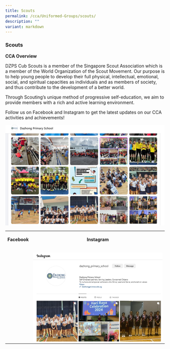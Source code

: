 ```yaml
---
title: Scouts
permalink: /cca/Uniformed-Groups/scouts/
description: ""
variant: markdown
---
```

### Scouts

**CCA Overview**

DZPS Cub Scouts is a member of the Singapore Scout Association which is a member of the World Organization of the Scout Movement.
Our purpose is to help young people to develop their full physical, intellectual, emotional, social, and spiritual capacities as individuals and as members of society, and thus contribute to the development of a better world. 

Through Scouting’s unique method of progressive self-education, we aim to provide members with a rich and active learning environment.

Follow us on Facebook and Instagram to get the latest updates on our CCA activities and achievements!

![](/images/Picture6.jpg)

<table style="minWidth: 50px"><colgroup><col><col></colgroup><tbody><tr><th rowspan="1" colspan="1"><p>Facebook</p></th><th rowspan="1" colspan="1"><p>Instagram</p></th></tr><tr><td rowspan="1" colspan="1"><p></p><a class="isomer-image-wrapper" href="https://www.facebook.com/dzpsofficial/"><img style="width: 100%" height="auto" width="100%" alt="" src="/images/DZ_FB_Page.png"></a></td><td rowspan="1" colspan="1"><p></p><a class="isomer-image-wrapper" href="https://www.instagram.com/dazhong_primary_school/"><img style="width: 100%" height="auto" width="100%" alt="" src="/images/DZ_IG_Page.png"></a></td></tr></tbody></table>